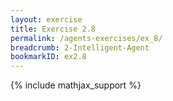 ```yaml
---
layout: exercise
title: Exercise 2.8
permalink: /agents-exercises/ex_8/
breadcrumb: 2-Intelligent-Agent
bookmarkID: ex2.8
---
```


{% include mathjax_support %}
